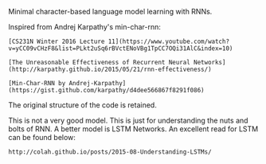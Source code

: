 Minimal character-based language model learning with RNNs.

Inspired from Andrej Karpathy's min-char-rnn:
   
    [CS231N Winter 2016 Lecture 11](https://www.youtube.com/watch?v=yCC09vCHzF8&list=PLkt2uSq6rBVctENoVBg1TpCC7OQi31AlC&index=10)
    
    [The Unreasonable Effectiveness of Recurrent Neural Networks](http://karpathy.github.io/2015/05/21/rnn-effectiveness/)

    [Min-Char-RNN by Andrej-Karpathy](https://gist.github.com/karpathy/d4dee566867f8291f086)

The original structure of the code is retained.

This is not a very good model. This is just for understanding the nuts and bolts of RNN.
A better model is LSTM Networks. An excellent read for LSTM can be found below:

    http://colah.github.io/posts/2015-08-Understanding-LSTMs/